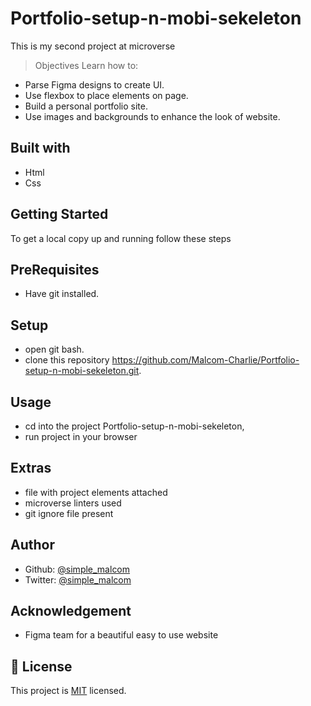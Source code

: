 # Portfolio-setup-n-mobi-sekeleton
This is my second project at microverse
> Objectives
Learn how to:
- Parse Figma designs to create UI.
- Use flexbox to place elements on page.
- Build a personal portfolio site.
- Use images and backgrounds to enhance the look of website.

## Built with
- Html
- Css

## Getting Started
To get a local copy up and running follow these steps

## PreRequisites
- Have git installed.

## Setup
- open git bash.
- clone this repository https://github.com/Malcom-Charlie/Portfolio-setup-n-mobi-sekeleton.git.

## Usage
- cd into the project Portfolio-setup-n-mobi-sekeleton,
- run project in your browser

## Extras
- file with project elements attached
- microverse linters used
- git ignore file present

## Author
- Github: [@simple_malcom](https://github.com/Malcom-Charlie)
- Twitter: [@simple_malcom](https://twitter.com/simple_malcom)

## Acknowledgement
- Figma team for a beautiful easy to use website

## 📝 License

This project is [MIT](./MIT.md) licensed.


